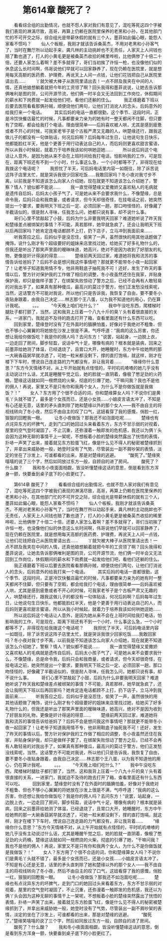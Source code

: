 # 　　第614章 酸死了？
　　看看综合组的出勤情况，也就不怨人家对我们有意见了，混吃等死这四个字被我们表现的淋漓尽致，高哥，再算上仍赖在医院里保养的老黑和小孙，在其他部门忙的不可开交之际，综合组光是带薪休假的就有三个人，墨菲如此偏心眼，能怨人家看不惯吗？
　　仙人个板板，我刚才就该告诉桑英杰，不用对老黑和小孙客气了，当时在舞厅所以动起手来，龚凡林的主动挑衅也不无责任，人家天上人间钱也赔了歉也道了，打人的小黄毛更是被桑英杰收拾的稀里哗啦，比他俩惨了十倍二十倍，还要人家怎么着啊？差不多就得了，哥们当初挨了许恒一枪，也没像他们似的休息这么长时间啊，伟哥说他们早就可以回家静养了，现在仍赖在医院里，就是想用每天高额的医药费、护理费，再讹天上人间一点钱，让他们花钱把自己从医院里请出去……
　　丫就欠被大棒子从医院里请出去！一点不顾及我夹在中间的人情，还真他娘想躺着就把今年的工资领了啊？回头我得和墨菲说说，让她去告诉那俩唯利是图的货，公司开源节流，他们俩一时半会又无法回到工作岗位，休假期间的薪水和下岗费就一起发给他们吧，看他们还躺的住么。
　　我正琢磨着下班以后要去医院看看那俩孙贼，顺便烧他们两句，让他们打消讹人的念头，后妈意外的给我打来一个电话。
　　其实后妈的电话一直都很勤，这个季节、这段时间，正是冷饮快餐店最忙的时候，凡事都要亲力亲为的她有时一整天都闲不住脚，但只要有了空暇，都会给我打个电话，理由很简单——后妈喜欢被人哄，尤其是感到疲惫或者不开心的时候，可我家老爷子是个古板严肃又无趣的人，哄楚缘还行，跟我这做儿子的都没有一句体贴话，何况后妈啊？后妈每年过生日，让他说句生日快乐，他都能脸红半天，他是个更善于用行动表达自己的人，而后妈则更喜欢甜言蜜语，所以从我小时候起，就着力于培养我该如何哄她逗她……
　　所以说后妈这个电话让人意外，是因为她从来不会在上班时间给我打电话，怕影响我的工作，可是现在，距离下班还有不到一个小时，什么事这么急，一个小时都等不了，非得现在给我拨这个电话呢？
　　我担忧了半天，可后妈电话里内容一如既往，除了诉苦说这阵子店里太忙，就是哭诉我很少回家吃饭……我敢回家吗？冬小夜对我寸步不离，以前我是不知道该怎么向家人介绍她，现在就更不知道该怎么介绍她了，警察？情人？貌似都不能说……
　　我一直觉得楚缘又爱撒娇又喜欢粘人的毛病就是遗传自后妈，后妈太小孩子气了，可是她从来不会要求我什么，不像楚缘，总是命令我，后妈只会和我商量，或者请求，但今天却很奇怪，在挂电话之前，她突然提出一个要求，要我明天下班之后一定、必须回家一趟，那口吻怪怪的，好像藏了半截话似的，很是耐人寻味，任我怎么问，她都只说有事，却不说什么事。
　　哥们心里不禁敲起了小鼓，后妈为什么非要我明天回家？难道她听说了昨天我和楚缘差点被绑架的事情？不可能，真若那样，她早就急疯了，还会让我明天下班以后再回家吗？她肯定连电话都顾不上打，扔下店子，立马冲到我面前来……
　　听我答应之后，后妈似乎是没忍住，偷笑了一声，虽然很快的用其他话题做了掩饰，说什么刚才有个超级要好的姐妹来店里找过她，给她买了好多礼物什么的，但我还是听出了那笑声里面的暧昧味道，她高兴，绝对不是因为收到了好朋友的礼物，更像是奸计得逞的得意……
　　楚缘前两天回过家，难道她将我和流苏的事情告诉给爸妈了？后妈不会是想问我这件事情吧？那就更不能带冬小夜一起回家了！让老爷子知道我用情不专，他非用鞋底子抽死我不可！还好，发生了昨天的事情以后，警方针对保护我的工作做了相应的调整，冬小夜虽然还住在我家，并贴身保护我，却只是做样子罢了，在绑架失败惊动了警方之后，已经不会再有人敢轻易的对我出手了，如果真有那种傻瓜，最高兴的莫过于警方，他们正发愁没线索呢，当然，这话警方不可能对我说，所以他们只是告诉我，我恢复了自由，要不要冬小夜贴身跟着，由我自己决定……林志那个王八蛋，以为我不知道他的用心，仍在算计我呢。
　　。。。
　　“今天晚上咱们吃什么？”
　　我中午没吃东西，爬楼梯时腿肚子都打颤了，当然，这和我背上压着一个八九十斤的臭丫头有着很直接的关系，一进家门，我就迫不及待的跑去打开了箱，查看里面还有什么东西可以吃。
　　回到家里，楚缘登时没有了在外面时的腼腆怕羞，好像对于我绝对不粗鲁、但也不够小心翼翼的将她放在沙发上很是不满，气呼呼道：“我病的这么厉害，你还想让我给你做饭吃？我是你的佣人吗？去问东方！”说罢，站起身，一边脱上衣，一边走回了房间，脚步轻盈，说话中气十足，哪像有病的？根本就是装病，回来之前墨菲给她测了体温，已经退烧了，且胃口大开，她睡醒时，东方中午给她熬的那一大碗香菇粥早就凉透了，可她一粒米都没剩下，撑的直打饱嗝，就这样，刚才在楼下下车时，愣说自己连走路的力气都没有，非让我背着……
　　“缘缘你什么意思？”东方今天情绪不对，从上午开始就有点怪怪的，平时叽叽喳喳的她几乎没有主动说过什么话，尤其是睡醒午觉之后，她的脸就一直阴着，像极了憋足劲的火药桶，楚缘这话就如同一根燃烧的火柴，彻底的引爆了她，“干嘛问我？我也不是他的佣人！再说，家里又不是只有你和我两个女人，为什么不是你做饭就是我做饭？！”
　　女人？东方用了个很不合适的词，你和楚缘算女人吗？不说你们是黄毛丫头就不错了，最多是个女孩而已，还是小女孩……小娘皮言语太冲了，不知是有心还是无意，话里的矛头直刺除了她和楚缘以外的那个女人——我不由自主的将视线转向了冬小夜，然后不由自主的叹了口气，这妞看穿了我的感慨，俏脸一红，狠狠的回瞪我一眼。
　　让冬小夜做饭？那我还不如泡面吃呢……
　　楚缘也有点诧异东方的坏脾气，走到门口的她回过头来看着东方，东方不甘示弱的对视着，屋里的空气登时凝固了，不止沉重，还弥漫着一触即发的危机感，我还以为俩丫头会因为这种无聊的事情干上一架呢，不想板着小脸的楚缘突然露出了恍悟的表情，扑哧一声笑了出来，接着就见东方脸蛋飞红，像是什么见不得人的秘密被楚缘抓到了，并拿出来威胁她一般，她登时没有了气势，尽管装出一副不屑吵架的表情，淡定的坐在了沙发上，可谁都看的出来，那是对楚缘的逃避。
　　“酸死了。”楚缘笑嘻嘻的说了三个字，然后如同放过东方一般，自顾自的进了房间。
　　酸死了？什么酸？
　　我和冬小夜面面相觑，皆没听懂楚缘这话的意思，倒是看到东方浑身一颤，快要垂到桌子底下的小脸更红了。

　　第614章 酸死了？
　　看看综合组的出勤情况，也就不怨人家对我们有意见了，混吃等死这四个字被我们表现的淋漓尽致，高哥，再算上仍赖在医院里保养的老黑和小孙，在其他部门忙的不可开交之际，综合组光是带薪休假的就有三个人，墨菲如此偏心眼，能怨人家看不惯吗？
　　仙人个板板，我刚才就该告诉桑英杰，不用对老黑和小孙客气了，当时在舞厅所以动起手来，龚凡林的主动挑衅也不无责任，人家天上人间钱也赔了歉也道了，打人的小黄毛更是被桑英杰收拾的稀里哗啦，比他俩惨了十倍二十倍，还要人家怎么着啊？差不多就得了，哥们当初挨了许恒一枪，也没像他们似的休息这么长时间啊，伟哥说他们早就可以回家静养了，现在仍赖在医院里，就是想用每天高额的医药费、护理费，再讹天上人间一点钱，让他们花钱把自己从医院里请出去……
　　丫就欠被大棒子从医院里请出去！一点不顾及我夹在中间的人情，还真他娘想躺着就把今年的工资领了啊？回头我得和墨菲说说，让她去告诉那俩唯利是图的货，公司开源节流，他们俩一时半会又无法回到工作岗位，休假期间的薪水和下岗费就一起发给他们吧，看他们还躺的住么。
　　我正琢磨着下班以后要去医院看看那俩孙贼，顺便烧他们两句，让他们打消讹人的念头，后妈意外的给我打来一个电话。
　　其实后妈的电话一直都很勤，这个季节、这段时间，正是冷饮快餐店最忙的时候，凡事都要亲力亲为的她有时一整天都闲不住脚，但只要有了空暇，都会给我打个电话，理由很简单——后妈喜欢被人哄，尤其是感到疲惫或者不开心的时候，可我家老爷子是个古板严肃又无趣的人，哄楚缘还行，跟我这做儿子的都没有一句体贴话，何况后妈啊？后妈每年过生日，让他说句生日快乐，他都能脸红半天，他是个更善于用行动表达自己的人，而后妈则更喜欢甜言蜜语，所以从我小时候起，就着力于培养我该如何哄她逗她……
　　所以说后妈这个电话让人意外，是因为她从来不会在上班时间给我打电话，怕影响我的工作，可是现在，距离下班还有不到一个小时，什么事这么急，一个小时都等不了，非得现在给我拨这个电话呢？
　　我担忧了半天，可后妈电话里内容一如既往，除了诉苦说这阵子店里太忙，就是哭诉我很少回家吃饭……我敢回家吗？冬小夜对我寸步不离，以前我是不知道该怎么向家人介绍她，现在就更不知道该怎么介绍她了，警察？情人？貌似都不能说……
　　我一直觉得楚缘又爱撒娇又喜欢粘人的毛病就是遗传自后妈，后妈太小孩子气了，可是她从来不会要求我什么，不像楚缘，总是命令我，后妈只会和我商量，或者请求，但今天却很奇怪，在挂电话之前，她突然提出一个要求，要我明天下班之后一定、必须回家一趟，那口吻怪怪的，好像藏了半截话似的，很是耐人寻味，任我怎么问，她都只说有事，却不说什么事。
　　哥们心里不禁敲起了小鼓，后妈为什么非要我明天回家？难道她听说了昨天我和楚缘差点被绑架的事情？不可能，真若那样，她早就急疯了，还会让我明天下班以后再回家吗？她肯定连电话都顾不上打，扔下店子，立马冲到我面前来……
　　听我答应之后，后妈似乎是没忍住，偷笑了一声，虽然很快的用其他话题做了掩饰，说什么刚才有个超级要好的姐妹来店里找过她，给她买了好多礼物什么的，但我还是听出了那笑声里面的暧昧味道，她高兴，绝对不是因为收到了好朋友的礼物，更像是奸计得逞的得意……
　　楚缘前两天回过家，难道她将我和流苏的事情告诉给爸妈了？后妈不会是想问我这件事情吧？那就更不能带冬小夜一起回家了！让老爷子知道我用情不专，他非用鞋底子抽死我不可！还好，发生了昨天的事情以后，警方针对保护我的工作做了相应的调整，冬小夜虽然还住在我家，并贴身保护我，却只是做样子罢了，在绑架失败惊动了警方之后，已经不会再有人敢轻易的对我出手了，如果真有那种傻瓜，最高兴的莫过于警方，他们正发愁没线索呢，当然，这话警方不可能对我说，所以他们只是告诉我，我恢复了自由，要不要冬小夜贴身跟着，由我自己决定……林志那个王八蛋，以为我不知道他的用心，仍在算计我呢。
　　。。。
　　“今天晚上咱们吃什么？”
　　我中午没吃东西，爬楼梯时腿肚子都打颤了，当然，这和我背上压着一个八九十斤的臭丫头有着很直接的关系，一进家门，我就迫不及待的跑去打开了箱，查看里面还有什么东西可以吃。
　　回到家里，楚缘登时没有了在外面时的腼腆怕羞，好像对于我绝对不粗鲁、但也不够小心翼翼的将她放在沙发上很是不满，气呼呼道：“我病的这么厉害，你还想让我给你做饭吃？我是你的佣人吗？去问东方！”说罢，站起身，一边脱上衣，一边走回了房间，脚步轻盈，说话中气十足，哪像有病的？根本就是装病，回来之前墨菲给她测了体温，已经退烧了，且胃口大开，她睡醒时，东方中午给她熬的那一大碗香菇粥早就凉透了，可她一粒米都没剩下，撑的直打饱嗝，就这样，刚才在楼下下车时，愣说自己连走路的力气都没有，非让我背着……
　　“缘缘你什么意思？”东方今天情绪不对，从上午开始就有点怪怪的，平时叽叽喳喳的她几乎没有主动说过什么话，尤其是睡醒午觉之后，她的脸就一直阴着，像极了憋足劲的火药桶，楚缘这话就如同一根燃烧的火柴，彻底的引爆了她，“干嘛问我？我也不是他的佣人！再说，家里又不是只有你和我两个女人，为什么不是你做饭就是我做饭？！”
　　女人？东方用了个很不合适的词，你和楚缘算女人吗？不说你们是黄毛丫头就不错了，最多是个女孩而已，还是小女孩……小娘皮言语太冲了，不知是有心还是无意，话里的矛头直刺除了她和楚缘以外的那个女人——我不由自主的将视线转向了冬小夜，然后不由自主的叹了口气，这妞看穿了我的感慨，俏脸一红，狠狠的回瞪我一眼。
　　让冬小夜做饭？那我还不如泡面吃呢……
　　楚缘也有点诧异东方的坏脾气，走到门口的她回过头来看着东方，东方不甘示弱的对视着，屋里的空气登时凝固了，不止沉重，还弥漫着一触即发的危机感，我还以为俩丫头会因为这种无聊的事情干上一架呢，不想板着小脸的楚缘突然露出了恍悟的表情，扑哧一声笑了出来，接着就见东方脸蛋飞红，像是什么见不得人的秘密被楚缘抓到了，并拿出来威胁她一般，她登时没有了气势，尽管装出一副不屑吵架的表情，淡定的坐在了沙发上，可谁都看的出来，那是对楚缘的逃避。
　　“酸死了。”楚缘笑嘻嘻的说了三个字，然后如同放过东方一般，自顾自的进了房间。
　　酸死了？什么酸？
　　我和冬小夜面面相觑，皆没听懂楚缘这话的意思，倒是看到东方浑身一颤，快要垂到桌子底下的小脸更红了。
